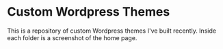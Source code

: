 # Custom Wordpress Themes 
This is a repository of custom Wordpress themes I've built recently. Inside each folder is a screenshot of the home page. 
